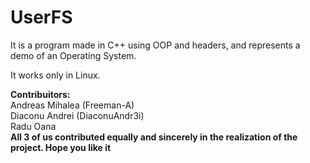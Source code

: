 # UserFS
It is a program made in C++ using OOP and headers, and represents a demo of an Operating System.

It works only in Linux.

<b>Contribuitors:</b>\
Andreas Mihalea (Freeman-A)\
Diaconu Andrei (DiaconuAndr3i)\
Radu Oana\
<b>All 3 of us contributed equally and sincerely in the realization of the project. Hope you like it</b>
